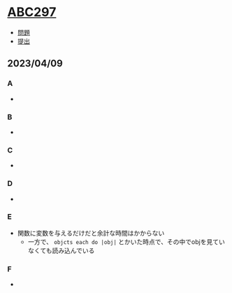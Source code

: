 # [ABC297](https://atcoder.jp/contests/abc297)

- [問題](https://atcoder.jp/contests/abc297/tasks)
- [提出](https://atcoder.jp/contests/abc297/submissions?f.User=Jessica_nao_)

## 2023/04/09

### A

-

### B

-

### C

-

### D

-

### E

- 関数に変数を与えるだけだと余計な時間はかからない
  - 一方で、 `objcts each do |obj|` とかいた時点で、その中でobjを見ていなくても読み込んでいる

### F

-

